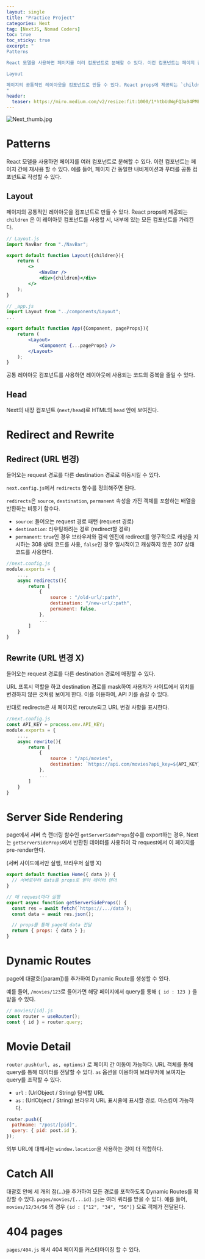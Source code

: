 ```yaml
---
layout: single
title: "Practice Project"
categories: Next
tag: [NextJS, Nomad Coders]
toc: true
toc_sticky: true
excerpt: "
Patterns

React 모델을 사용하면 페이지를 여러 컴포넌트로 분해할 수 있다. 이런 컴포넌트는 페이지 간에 재사용 할 수 있다. 예를 들어, 페이지 간 동일한 내비게이션과 푸터를 공통 컴포넌트로 작성할 수 있다.

Layout

페이지의 공통적인 레이아웃을 컴포넌트로 만들 수 있다. React props에 제공되는 `children` 은 이 레이아웃 컴포넌트를 사용할 시, 내부에 있는 모든 컴포넌트를 가리킨다.
"
header:
  teaser: https://miro.medium.com/v2/resize:fit:1000/1*htbUdWgFQ3a94PMEvBr_hQ.png
---
```


![Next_thumb.jpg](https://miro.medium.com/v2/resize:fit:1000/1*htbUdWgFQ3a94PMEvBr_hQ.png)

# Patterns

React 모델을 사용하면 페이지를 여러 컴포넌트로 분해할 수 있다. 이런 컴포넌트는 페이지 간에 재사용 할 수 있다. 예를 들어, 페이지 간 동일한 내비게이션과 푸터를 공통 컴포넌트로 작성할 수 있다.

## Layout

페이지의 공통적인 레이아웃을 컴포넌트로 만들 수 있다. React props에 제공되는 `children` 은 이 레이아웃 컴포넌트를 사용할 시, 내부에 있는 모든 컴포넌트를 가리킨다.

```jsx
// Layout.js
import NavBar from "./NavBar";

export default function Layout({children}){
	return (
		<>
			<NavBar />
			<div>{children}</div>
		</>
	);
}

// _app.js
import Layout from "../components/Layout";
...

export default function App({Component, pageProps}){
	return (
		<Layout>
			<Component {...pageProps} />
		</Layout>
	);
}
```

공통 레이아웃 컴포넌트를 사용하면 레이아웃에 사용되는 코드의 중복을 줄일 수 있다.

## Head

Next의 내장 컴포넌트 (`next/head`)로 HTML의 `head` 안에 보여진다.

# Redirect and Rewrite

## Redirect (URL 변경)

들어오는 request 경로를 다른 destination 경로로 이동시킬 수 있다.

`next.config.js`에서 `redirects` 함수를 정의해주면 된다.

`redirects`은 `source`, `destination`, `permanent` 속성을 가진 객체를 포함하는 배열을 반환하는 비동기 함수다.

- `source`: 들어오는 request 경로 패턴 (request 경로)
- `destination`: 라우팅하려는 경로 (redirect할 경로)
- `permanent`: `true`인 경우 브라우저와 검색 엔진에 redirect를 영구적으로 캐싱을 지시하는 308 상태 코드를 사용, `false`인 경우 일시적이고 캐싱하지 않은 307 상태 코드를 사용한다.

```jsx
//next.config.js
module.exports = {
	...,
	async redirects(){
		return [
			{
				source : "/old-url/:path",
				destination: "/new-url/:path",
				permanent: false,
			},
			...
		]
	}
}
```

## Rewrite (URL 변경 X)

들어오는 request 경로를 다른 destination 경로에 매핑할 수 있다.

URL 프록시 역할을 하고 destination 경로를 mask하여 사용자가 사이트에서 위치를 변경하지 않은 것처럼 보이게 한다. 이를 이용하여, API 키를 숨길 수 있다.

반대로 redirects은 새 페이지로 reroute되고 URL 변경 사항을 표시한다.

```jsx
//next.config.js
const API_KEY = process.env.API_KEY;
module.exports = {
	...,
	async rewrite(){
		return [
			{
				source : "/api/movies",
				destination: `https://api.com/movies?api_key=${API_KEY}`,
			},
			...
		]
	}
}
```

# Server Side Rendering

page에서 서버 측 랜더링 함수인 `getServerSideProps`함수를 export하는 경우, Next는 `getServerSideProps`에서 반환된 데이터를 사용하여 각 request에서 이 페이지를 pre-render한다.

(서버 사이드에서만 실행, 브라우저 실행 X)

```jsx
export default function Home({ data }) {
  // 서버로부터 data를 props로 받아 데이터 렌더
}

// 매 request마다 실행
export async function getServerSideProps() {
  const res = await fetch(`https://.../data`);
  const data = await res.json();

  // props를 통해 page에 data 전달
  return { props: { data } };
}
```

# Dynamic Routes

page에 대괄호([param])를 추가하여 Dynamic Route를 생성할 수 있다.

예를 들어, `/movies/123`로 들어가면 해당 페이지에서 query를 통해 `{ id : 123 }` 을 받을 수 있다.

```jsx
// movies/[id].js
const router = useRouter();
const { id } = router.query;
```

# Movie Detail

`router.push(url, as, options)` 로 페이지 간 이동이 가능하다. URL 객체를 통해 query를 통해 데이터를 전달할 수 있다. `as` 옵션을 이용하여 브라우저에 보여지는 query를 조작할 수 있다.

- `url` : (UrlObject / String) 탐색할 URL
- `as` : (UrlObject / String) 브라우저 URL 표시줄에 표시할 경로. 마스킹이 가능하다.

```jsx
router.push({
  pathname: "/post/[pid]",
  query: { pid: post.id },
});
```

외부 URL에 대해서는 `window.location`을 사용하는 것이 더 적합하다.

# Catch All

대괄호 안에 세 개의 점(...)을 추가하여 모든 경로를 포착하도록 Dynamic Routes를 확장할 수 있다. `pages/movies/[...id].js`는 여러 쿼리를 받을 수 있다. 예를 들어, `movies/12/34/56` 의 경우 `{id : ["12", "34", "56"]}` 으로 객체가 전달된다.

# 404 pages

`pages/404.js` 에서 404 페이지를 커스터마이징 할 수 있다.
